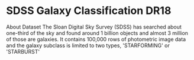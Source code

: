 # SDSS Galaxy Classification DR18
About Dataset
The Sloan Digital Sky Survey (SDSS) has searched about one-third of the sky and found around 1 billion objects and almost 3 million of those are galaxies. It contains 100,000 rows of photometric image data and the galaxy subclass is limited to two types, 'STARFORMING' or 'STARBURST'
